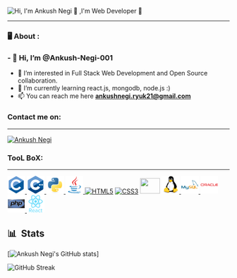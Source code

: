 <p>
  <img src="./Intro.gif" alt="Hi, I'm Ankush Negi 👋 ,I'm Web Developer 🚀 ">
</p>
<hr>
<h3 align="left">🖥<strong> About : </strong></h3>
<h3> - 👋 Hi, I’m @Ankush-Negi-001 </h3>

- 👀 I’m interested in Full Stack Web Development and Open Source collaboration.
- 🌱 I’m currently learning react.js, mongodb, node.js :)
- 📫 You can reach me here **ankushnegi.ryuk21@gmail.com**


<h3 align="left">Contact me on:</h3>
<hr>
<p align="left">
 <a href="https://www.linkedin.com/in/ankush-negi001" target="blank"><img align="center" src="https://raw.githubusercontent.com/rahuldkjain/github-profile-readme-generator/master/src/images/icons/Social/linked-in-alt.svg" alt="Ankush Negi" height="40" width="40" /></a>
</p>


<h3 align="left">TooL BoX:</h3>
<hr>
<p align="left">
 <a href="https://www.cprogramming.com/" target="_blank"> <img src="https://raw.githubusercontent.com/devicons/devicon/master/icons/c/c-original.svg" alt="c" width="40" height="40"/> </a> <a href="https://www.w3schools.com/cpp/" target="_blank"> <img src="https://raw.githubusercontent.com/devicons/devicon/master/icons/cplusplus/cplusplus-original.svg" alt="cplusplus" width="40" height="40"/>  </a> <a href="https://www.python.org" target="_blank"> <img src="https://raw.githubusercontent.com/devicons/devicon/master/icons/python/python-original.svg" alt="python" width="40" height="40"/>  </a> <a href="https://www.java.com" target="_blank"> <img src="https://raw.githubusercontent.com/devicons/devicon/master/icons/java/java-original.svg" alt="java" width="40" height="40"/> </a> <a href="https://commons.wikimedia.org/wiki/File:HTML5_logo_and_wordmark.svg#/media/File:HTML5_logo_and_wordmark.svg"> <img src="https://upload.wikimedia.org/wikipedia/commons/6/61/HTML5_logo_and_wordmark.svg" alt="HTML5 " height="40" width="40"></a> <a href="https://commons.wikimedia.org/wiki/File:CSS3_logo_and_wordmark.svg#/media/File:CSS3_logo_and_wordmark.svg" target="_blank"> <img src="https://upload.wikimedia.org/wikipedia/commons/thumb/d/d5/CSS3_logo_and_wordmark.svg/1200px-CSS3_logo_and_wordmark.svg.png" alt="CSS3" width = "35" height= "40"></a>  <a href="https://flask.palletsprojects.com/" target="_blank"> <img src="https://miro.medium.com/max/438/1*0G5zu7CnXdMT9pGbYUTQLQ.png" width="45" height="35"></a> </a> <a href="https://www.linux.org/" target="_blank"> <img src="https://raw.githubusercontent.com/devicons/devicon/master/icons/linux/linux-original.svg" alt="linux" width="40" height="40"/> </a> <a href="https://www.mysql.com/" target="_blank"> <img src="https://raw.githubusercontent.com/devicons/devicon/master/icons/mysql/mysql-original-wordmark.svg" alt="mysql" width="40" height="40"/> </a> <a href="https://www.oracle.com/" target="_blank"> <img src="https://raw.githubusercontent.com/devicons/devicon/master/icons/oracle/oracle-original.svg" alt="oracle" width="40" height="40"/> </a> <a href="https://www.php.net" target="_blank"> <img src="https://raw.githubusercontent.com/devicons/devicon/master/icons/php/php-original.svg" alt="php" width="40" height="40"/> </a> <a href="https://reactjs.org/" target="_blank"> <img src="https://raw.githubusercontent.com/devicons/devicon/master/icons/react/react-original-wordmark.svg" alt="react" width="40" height="40"/> </a> 


## 📊 &nbsp;Stats
[![Ankush Negi's GitHub stats](https://github-readme-stats.vercel.app/api?username=ankush-negi-001&count_private=true&show_icons=true&bg_color=0d1116&title_color=ce09ec&text_color=a4aacb&icon_color=007ec6)]
<!-- 
![Ankush Negi' Github Stats](https://github-readme-stats.vercel.app/api?username=ankush-negi-001&hide=contribs,prs&show_icons=true&bg_color=0d1116&title_color=ce09ec&text_color=a4aacb&icon_color=007ec6) -->

![GitHub Streak](https://github-readme-streak-stats.herokuapp.com/?user=ankush-negi-001&theme=dark&count_private=true&bg_color=0d1116&title_color=ce09ec&text_color=a4aacb&icon_color=007ec6)
